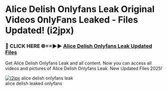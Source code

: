 # Alice Delish Onlyfans Leak Original Videos 0nlyFans Leaked - Files Updated! (i2jpx)

<h3>🔴 CLICK HERE 🌐==►► <a href="https://tinyurl.com/3hn5wdd3" rel="nofollow">Alice Delish Onlyfans Leak Updated Files</a></h3>

Get Alice Delish Onlyfans Leak and all content. Now you can access all videos and pictures of Alice Delish Onlyfans Leak. New Updated Files 2025!

[![i2jpx](https://i.imgur.com/4HnBqBT.gif)](https://tinyurl.com/3hn5wdd3)
alice delish onlyfans leak<br>
alice delish leaked onlyfans